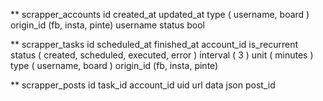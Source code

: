 ** scrapper_accounts
id
created_at
updated_at
type ( username, board )
origin_id (fb, insta, pinte)
username
status bool

** scrapper_tasks
id
scheduled_at
finished_at
account_id
is_recurrent
status ( created, scheduled, executed, error )
interval ( 3 )
unit ( minutes )
type ( username, board )
origin_id (fb, insta, pinte)



** scrapper_posts
id
task_id
account_id
uid
url
data json
post_id
